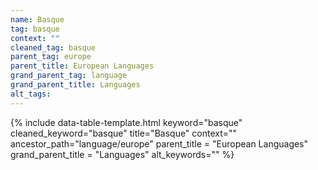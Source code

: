 ```yaml
---
name: Basque
tag: basque
context: ""
cleaned_tag: basque
parent_tag: europe
parent_title: European Languages
grand_parent_tag: language
grand_parent_title: Languages
alt_tags: 
---
```


{% include data-table-template.html 
  keyword="basque" 
  cleaned_keyword="basque" 
  title="Basque"
  context=""
  ancestor_path="language/europe" 
  parent_title = "European Languages"
  grand_parent_title = "Languages"
  alt_keywords=""
%}

